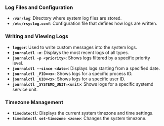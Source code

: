 ### Log Files and Configuration

- **`/var/log`**: Directory where system log files are stored.
- **`/etc/rsyslog.conf`**: Configuration file that defines how logs are written.

### Writing and Viewing Logs

- **`logger`**: Used to write custom messages into the system logs.
- **`journalctl -n`**: Displays the most recent logs of all types.
- **`journalctl -p <priority>`**: Shows logs filtered by a specific priority level.
- **`journalctl --since <date>`**: Displays logs starting from a specified date.
- **`journalctl _PID=<x>`**: Shows logs for a specific process ID.
- **`journalctl _UID=<x>`**: Shows logs for a specific user ID.
- **`journalctl _SYSTEMD_UNIT=<unit>`**: Shows logs for a specific systemd service unit.

### Timezone Management

- **`timedatectl`**: Displays the current system timezone and time settings.
- **`timedatectl set-timezone <zone>`**: Changes the system timezone.
